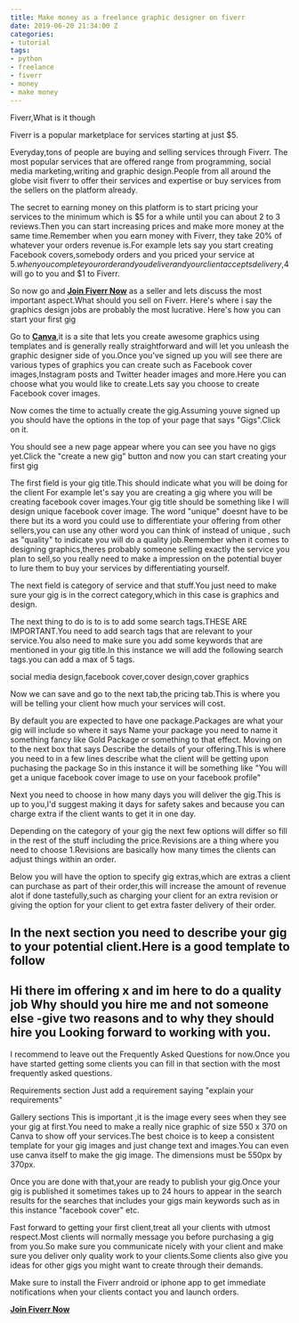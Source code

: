 ```yaml
---
title: Make money as a freelance graphic designer on fiverr
date: 2019-06-20 21:34:00 Z
categories:
- tutorial
tags:
- python
- freelance
- fiverr
- money
- make money
---
```


Fiverr,What is it though

Fiverr is a popular marketplace for services starting at just $5.

Everyday,tons of people are buying and selling services through Fiverr.
The most popular services that are offered range from programming, social media marketing,writing and graphic design.People from all around the globe visit fiverr to offer  their services and expertise or buy services from the sellers on the platform already.

The secret to earning money on this platform is to start pricing your services to the minimum which is $5 for a while until you can about 2 to 3 reviews.Then you can start increasing prices and make more money at the same time.Remember when you earn money with Fiverr, they take 20% of whatever your orders revenue is.For example lets say you start creating Facebook covers,somebody orders and you priced your service at $5.when you complete your order and you deliver and your client accepts delivery,$4 will go to you and $1 to Fiverr.

So now go and **[Join Fiverr Now](http://www.fiverr.com/s2/656fa8f9ca)** as a seller and lets discuss the most important aspect.What should you sell on Fiverr. Here's where i say the graphics design jobs are probably the most lucrative. Here's how you can start your first gig

Go to **[Canva](https://www.canva.com/)**,it is a site that lets you create awesome graphics using templates and is generally really straightforward and will let you unleash the graphic designer side of you.Once you've signed up you will see there are various types of graphics you can create such as Facebook cover images,Instagram posts and Twitter header images and more.Here you can choose what you would like to create.Lets say you choose to create Facebook cover  images.

Now comes the time to actually create the gig.Assuming youve signed up you should have the options in the top of your page that says "Gigs".Click on it.

You should see a new page appear where you can see you have no gigs yet.Click the "create a new gig" button and now you can start creating your first gig

The first field is your gig title.This should indicate what you will be doing for the client
For example let's say you are creating a gig where you will be creating facebook cover images.Your gig title should be something like I will design unique facebook cover image.
The word "unique" doesnt have to be there but its a word you could use to differentiate your offering from other sellers,you can use any other word you can think of instead of unique , such as "quality" to indicate you will do a quality job.Remember when it comes to designing graphics,theres probably someone selling exactly the service you plan to sell,so you really need to make a impression on the potential buyer to lure them to buy your services by differentiating yourself.

The next field is category of service and that stuff.You just need to make sure your gig is in the correct category,which in this case is graphics and design.

The next thing to do is to is to add some search tags.THESE ARE IMPORTANT.You  need to add search tags that are relevant to your service.You also need to make sure you add some keywords that are mentioned in your gig title.In this instance we will add the following search tags.you can add a max of 5 tags.

social media design,facebook cover,cover design,cover graphics

Now we can save and go to the next tab,the pricing tab.This is where you  will be telling your client how much your services will cost.

By default you are expected to have one package.Packages are what your gig will include
so where it says Name your package you need to name it something fancy like Gold Package or something to that effect.
Moving on to the next box that says Describe the details of your offering.This is where you need to in a few lines describe what the client will be getting upon puchasing the package
So in this instance it will be something like
"You will get a unique facebook cover image to use on your facebook profile"

Next you need to choose in how many days you will deliver the gig.This is up to you,I'd suggest making it  days for safety sakes and because you can charge extra if the client wants to get it in one day.

Depending on the category of your gig the next few options will differ so fill in the rest of the stuff including the price.Revisions are a thing where you need to choose 1.Revisions are basically how many times the clients can adjust things within an order.

Below you will have the option to specify gig extras,which are extras a client can purchase as part of their order,this will increase the amount of revenue alot if done tastefully,such as charging your client for an extra revision or giving the option for your client to get extra faster delivery of their order.

In the next section you need to describe your gig to your potential client.Here is a good template to follow
------
Hi there im offering x and im here to do a quality job
Why should you hire me and not someone else
-give two reasons and to why they should hire you
Looking forward to working with you.
------

I recommend to leave out the Frequently Asked Questions for now.Once you have started
getting some clients you can fill in that section with the most frequently asked questions.

Requirements section
Just add a requirement saying "explain your requirements"

Gallery sections
This is important ,it is the image every sees when they see your gig at first.You need to make a  really nice graphic of size 550 x 370 on Canva to show off your services.The best choice is to keep a consistent template for your gig images and just change text and images.You can even use canva itself to make the gig image.
The dimensions must be 550px by 370px.

Once you are done with that,your are ready to publish your gig.Once your gig is published it sometimes takes up to 24 hours to appear in the search results for the searches that includes your gigs main keywords such as in this instance "facebook cover" etc.

Fast forward to getting your first client,treat all your clients with utmost respect.Most clients will normally message you before purchasing a gig from you.So make sure you
communicate nicely with your client and make sure you deliver only quality work to your clients.Some clients also give you ideas for other gigs you might want to create through their demands.

Make sure to install the Fiverr android or iphone app to get immediate notifications when your clients contact you and launch orders.


**[Join Fiverr Now](http://www.fiverr.com/s2/656fa8f9ca)**